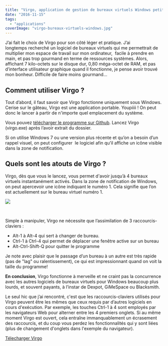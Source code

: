```yaml
---
title: "Virgo, application de gestion de bureaux virtuels Windows petite mais costaud"
date: "2016-11-15"
tags:
  - "applications"
coverImage: "virgo-bureaux-virtuels-windows.jpg"
---
```


J’ai fait le choix de Virgo pour son côté léger et pratique. J’ai longtemps recherché un logiciel de bureaux virtuels qui me permettrait de multiplier mon espace de travail sur mon ordinateur,  facile à prendre en main, et pas trop gourmand en terme de ressources systèmes. Alors, affichant 7 kilo-octets sur le disque dur, 0,80 méga-octet de RAM, et pas d’interface utilisateur graphique quand il fonctionne, je pense avoir trouvé mon bonheur. Difficile de faire moins gourmand…<!--more-->

## Comment utiliser Virgo ?

Tout d’abord, il faut savoir que Virgo fonctionne uniquement sous Windows. Cerise sur le gâteau, Virgo est une application portable. Youpiiii ! On peut donc le lancer à partir de n'importe quel emplacement du système.

Vous pouvez [télécharger le programme sur Github](https://github.com/papplampe/virgo). Lancez Virgo (virgo.exe) après l’avoir extrait du dossier.

Si on utilise Windows 7 ou une version plus récente et qu’on a besoin d’un rappel visuel, on peut configurer  le logiciel afin qu’il affiche un icône visible dans la zone de notification.

## Quels sont les atouts de Virgo ?

Virgo, dès que vous le lancez, vous permet d'avoir jusqu’à 4 bureaux virtuels instantanément activés. Dans la zone de notification de Windows, on peut apercevoir une icône indiquant le numéro 1. Cela signifie que l’on est actuellement sur le bureau virtuel numéro 1.

![](images/virgo-bureaux-virtuels.jpg)

 

Simple à manipuler, Virgo ne nécessite que l’assimilation de 3 raccourcis-claviers :

- Alt-1 à Alt-4 qui sert à changer de bureau.
- Ctrl-1 à Ctrl-4 qui permet de déplacer une fenêtre active sur un bureau
- Alt-Ctrl-Shift-Q pour quitter le programme

Je note avec plaisir que le passage d’un bureau à un autre est très rapide (pas de "lag" ou ralentissement), ce qui est impressionnant quand on voit la taille du programme!

**En conclusion**, Virgo fonctionne à merveille et ne craint pas la concurrence avec les autres logiciels de bureaux virtuels pour Windows beaucoup plus lourds, et souvent payants, à l’instar de Dexpot, GiMeSpace ou Blacksmith.

Le seul hic que j’ai rencontré, c'est que les raccourcis-claviers utilisés pour Virgo peuvent être les mêmes que ceux requis par d’autres logiciels en cours d'exécution. Par exemple, les touches Ctrl-1 à 4 sont employés par les navigateurs Web pour alterner entre les 4 premiers onglets. Si au même moment Virgo est ouvert, cela entraîne immanquablement un écrasement des raccourcis, et du coup vous perdez les fonctionnalités qui y sont liées (plus de changement d'onglets dans l'exemple du navigateur).

[Télecharger Virgo](https://github.com/papplampe/virgo/archive/master.zip)
